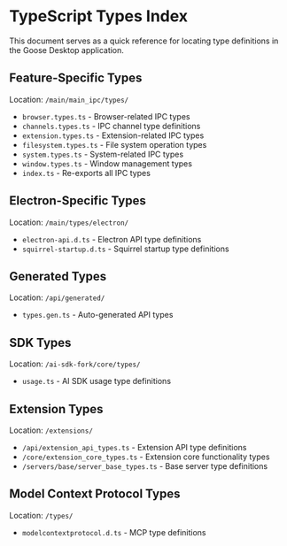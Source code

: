 # TypeScript Types Index

This document serves as a quick reference for locating type definitions in the Goose Desktop application.

## Feature-Specific Types
Location: `/main/main_ipc/types/`
- `browser.types.ts` - Browser-related IPC types
- `channels.types.ts` - IPC channel type definitions
- `extension.types.ts` - Extension-related IPC types
- `filesystem.types.ts` - File system operation types
- `system.types.ts` - System-related IPC types
- `window.types.ts` - Window management types
- `index.ts` - Re-exports all IPC types

## Electron-Specific Types
Location: `/main/types/electron/`
- `electron-api.d.ts` - Electron API type definitions
- `squirrel-startup.d.ts` - Squirrel startup type definitions

## Generated Types
Location: `/api/generated/`
- `types.gen.ts` - Auto-generated API types

## SDK Types
Location: `/ai-sdk-fork/core/types/`
- `usage.ts` - AI SDK usage type definitions

## Extension Types
Location: `/extensions/`
- `/api/extension_api_types.ts` - Extension API type definitions
- `/core/extension_core_types.ts` - Extension core functionality types
- `/servers/base/server_base_types.ts` - Base server type definitions

## Model Context Protocol Types
Location: `/types/`
- `modelcontextprotocol.d.ts` - MCP type definitions